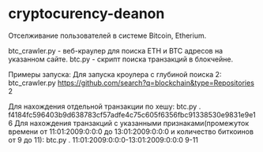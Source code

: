 # cryptocurency-deanon
Отселживание пользователей в системе Bitcoin, Etherium.

btc_crawler.py - веб-краулер для поиска ETH и BTC адресов на указанном сайте.
btc.py - скрипт поиска транзакций в блокчейне.

Примеры запуска:
Для запуска кроулера с глубиной поиска 2:
btc_crawler.py https://github.com/search?q=blockchain&type=Repositories 2

Для нахождения отдельной транзакции по хешу:
btc.py . f4184fc596403b9d638783cf57adfe4c75c605f6356fbc91338530e9831e9e16
Для нахождения транзакций с указанными признаками(промежуток времени от 11:01:2009:0:0:0 до 13:01:2009:0:0:0 и количество биткоинов от 9 до 11): 
btc.py . 11:01:2009:0:0:0-13:01:2009:0:0:0 9-11
